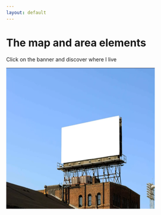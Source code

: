 ```yaml
---
layout: default
---
```

<h1>The map and area elements</h1>

<p>Click on the banner and discover where I live</p>

<img src="Imagine Your ADVERTISING hERE.jpg" alt="WhoAmI" usemap="#workmap" width="400" height="379">

<map name="workmap">
  <area shape="rect" coords="0,22,270,350" alt="ByNight" href="img/Skyline-Milano%20-%202%20-%20little.jpg">
  <area shape="rect" coords="12,44,270,350" alt="ByDay" href="img/Milano_City_Life.jpg">
  
<!--  <area shape="rect" coords="290,172,333,250" alt="Phone" href="phone.htm">   
  <area shape="circle" coords="337,300,44" alt="Cup of coffee" href="coffee.htm"> -->
</map>
<div>

</div>
